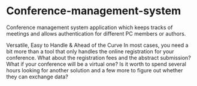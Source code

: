 # Conference-management-system
Conference management system application which keeps tracks of meetings and allows authentication for different PC members or authors.

Versatile, Easy to Handle & Ahead of the Curve
In most cases, you need a bit more than a tool that only handles the online registration for your conference. 
What about the registration fees and the abstract submission? What if your conference will be a virtual one? 
Is it worth to spend several hours looking for another solution and a few more to figure out whether they can exchange data? 

